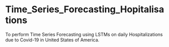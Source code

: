 # Time_Series_Forecasting_Hopitalisations
To perform Time Series Forecasting using LSTMs on daily Hospitalizations due to Covid-19 in United States of America.
